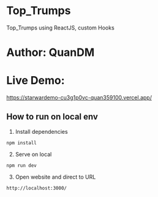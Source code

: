 # Top_Trumps
Top_Trumps using ReactJS, custom Hooks

# Author: QuanDM 

# Live Demo:
https://starwardemo-cu3g1p0vc-quan359100.vercel.app/



## How to run on local env
1. Install dependencies

```
npm install
```

2. Serve on local

```
npm run dev
```

3. Open website and direct to URL
```
http://localhost:3000/
```
